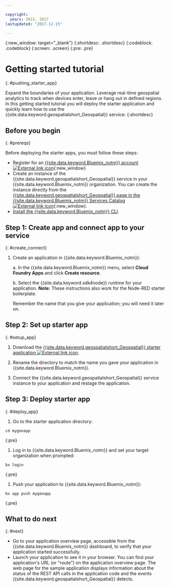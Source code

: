 ```yaml
---

copyright:
  years: 2015, 2017
lastupdated: "2017-12-15"

---
```


<!-- Attribute definitions -->
{:new_window: target="_blank"}
{:shortdesc: .shortdesc}
{:codeblock: .codeblock}
{:screen: .screen}
{:pre: .pre}

# Getting started tutorial
{: #pushing_starter_app}

Expand the boundaries of your application. Leverage real-time geospatial analytics to track when devices enter, leave or hang out in defined regions. In this getting started tutorial you will deploy the starter application and quickly learn how to use the {{site.data.keyword.geospatialshort_Geospatial}} service:
{:shortdesc}

## Before you begin
{: #prereqs}

Before deploying the starter apps, you must follow these steps:

* Register for an [{{site.data.keyword.Bluemix_notm}} account ![External link icon](../../icons/launch-glyph.svg "External link icon")](https://console.{DomainName}/registration){:new_window}
* Create an instance of the {{site.data.keyword.geospatialshort_Geospatial}} service in your {{site.data.keyword.Bluemix_notm}} organization. You can create the instance directly from the [{{site.data.keyword.geospatialshort_Geospatial}} page in the {{site.data.keyword.Bluemix_notm}} Services Catalog ![External link icon](../../icons/launch-glyph.svg "External link icon")](https://console.{DomainName}/catalog/services/geospatial-analytics/){:new_window}.  
* [Install the {{site.data.keyword.Bluemix_notm}} CLI](https://console.bluemix.net/docs/cloud-platform/cli/reference/bluemix_cli/download_cli.html#download_install).

## Step 1: Create app and connect app to your service
{: #create_connect}

1. Create an application in {{site.data.keyword.Bluemix_notm}}:

    a. In the {{site.data.keyword.Bluemix_notm}} menu, select **Cloud Foundry Apps** and click **Create resource**.

    b. Select the {{site.data.keyword.sdk4node}} runtime for your application.
    **Note:** These instructions also work for the Node-RED starter boilerplate.

      Remember the name that you give your application; you will need it later on.

## Step 2: Set up starter app
{: #setup_app}

1. Download the [{{site.data.keyword.geospatialshort_Geospatial}}  starter application ![External link icon](../../icons/launch-glyph.svg "External link icon")](https://developer.ibm.com/streamsdev/wp-content/uploads/sites/15/2017/09/geo-starter.zip).

1. Rename the directory to match the name you gave your application in {{site.data.keyword.Bluemix_notm}}.
1. Connect the {{site.data.keyword.geospatialshort_Geospatial}} service instance to your application and restage the application.

## Step 3: Deploy starter app
{: #deploy_app}

1. Go to the starter application directory:
  <pre><code>cd mygeoapp</code></pre>
  {:pre}

1. Log in to {{site.data.keyword.Bluemix_notm}} and set your target organization when prompted:
  <pre><code>bx login</code></pre>
  {:pre}

1. Push your application to {{site.data.keyword.Bluemix_notm}}:
  <pre><code>bx app push mygeoapp</code></pre>
  {:pre}

## What to do next
{: #next}

* Go to your application overview page, accessible from the {{site.data.keyword.Bluemix_notm}} dashboard, to verify that your application started successfully.
* Launch your application to see it in your browser. You can find your application's URL (or "route") on the application overview page. The web page for the sample application displays information about the status of the REST API calls in the application code and the events {{site.data.keyword.geospatialshort_Geospatial}} detects.
